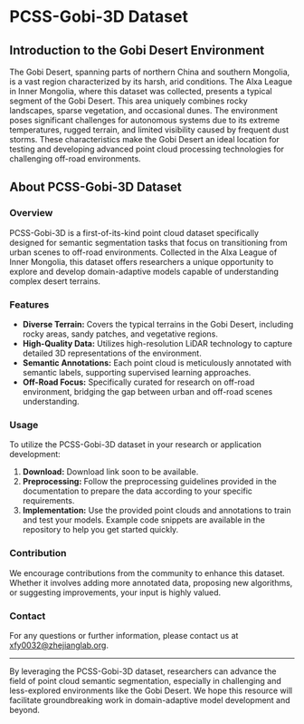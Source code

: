 
# PCSS-Gobi-3D Dataset

## Introduction to the Gobi Desert Environment

The Gobi Desert, spanning parts of northern China and southern Mongolia, is a vast region characterized by its harsh, arid conditions. The Alxa League in Inner Mongolia, where this dataset was collected, presents a typical segment of the Gobi Desert. This area uniquely combines rocky landscapes, sparse vegetation, and occasional dunes. The environment poses significant challenges for autonomous systems due to its extreme temperatures, rugged terrain, and limited visibility caused by frequent dust storms. These characteristics make the Gobi Desert an ideal location for testing and developing advanced point cloud processing technologies for challenging off-road environments.

## About PCSS-Gobi-3D Dataset

### Overview
PCSS-Gobi-3D is a first-of-its-kind point cloud dataset specifically designed for semantic segmentation tasks that focus on transitioning from urban scenes to off-road environments. Collected in the Alxa League of Inner Mongolia, this dataset offers researchers a unique opportunity to explore and develop domain-adaptive models capable of understanding complex desert terrains.


### Features
- **Diverse Terrain:** Covers the typical terrains in the Gobi Desert, including rocky areas, sandy patches, and vegetative regions.
- **High-Quality Data:** Utilizes high-resolution LiDAR technology to capture detailed 3D representations of the environment.
- **Semantic Annotations:** Each point cloud is meticulously annotated with semantic labels, supporting supervised learning approaches.
- **Off-Road Focus:** Specifically curated for research on off-road environment, bridging the gap between urban and off-road scenes understanding.


### Usage
To utilize the PCSS-Gobi-3D dataset in your research or application development:
1. **Download:** Download link soon to be available.
2. **Preprocessing:** Follow the preprocessing guidelines provided in the documentation to prepare the data according to your specific requirements.
3. **Implementation:** Use the provided point clouds and annotations to train and test your models. Example code snippets are available in the repository to help you get started quickly.



### Contribution
We encourage contributions from the community to enhance this dataset. Whether it involves adding more annotated data, proposing new algorithms, or suggesting improvements, your input is highly valued.

### Contact
For any questions or further information, please contact us at xfy0032@zhejianglab.org.

---

By leveraging the PCSS-Gobi-3D dataset, researchers can advance the field of point cloud semantic segmentation, especially in challenging and less-explored environments like the Gobi Desert. We hope this resource will facilitate groundbreaking work in domain-adaptive model development and beyond.
